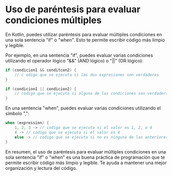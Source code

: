 # Uso de paréntesis para evaluar condiciones múltiples

En Kotlin, puedes utilizar paréntesis para evaluar múltiples condiciones en una sola sentencia "if" o "when". Esto te permite escribir código más limpio y legible.

Por ejemplo, en una sentencia "if", puedes evaluar varias condiciones utilizando el operador lógico "&&" (AND lógico) o "||" (OR lógico):

```kotlin
if (condicion1 && conditcon2) {
    // c odigo que se ejecuta si las dos expresiones son verdaderas
}
```

```kotlin
if (condicion1 || condicion2) {
    // codigo que se ejecuta si alguna de las condiciones son verdaderas
}
```

En una sentencia "when", puedes evaluar varias condiciones utilizando el símbolo ",":

```kotlin
when (expression) {
    1, 2, 3 -> // codigo que se ejecuta si el valor es 1, 2, o 4
    4 -> // codigo que se ejecuta si el valor es 4
    else -> // codigo que se ejecuta si no es ninguna de las anteriores
}
```

En resumen, el uso de paréntesis para evaluar múltiples condiciones en una sola sentencia "if" o "when" es una buena práctica de programación que te permite escribir código más limpio y legible. Te ayuda a mantener una mejor organización y lectura del código.
